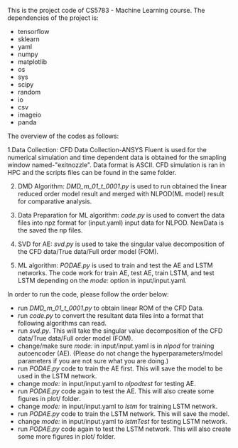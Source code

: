 This is the project code of CS5783 - Machine Learning course. The dependencies of the project is:

* tensorflow
* sklearn
* yaml
* numpy
* matplotlib
* os
* sys
* scipy
* random
* io
* csv
* imageio
* panda

The overview of the codes as follows:

1.Data Collection:
CFD Data Collection-ANSYS Fluent is used for the numerical simulation and time dependent data is obtained for the smapling window named-"exitnozzle". Data format is ASCII. 
CFD simulation is ran in HPC and the scripts files can be found in the same folder. 

2. DMD Algorithm:
_DMD_m_01_t_0001.py_ is used to run obtained the linear reduced order model result and merged with NLPOD(ML model) result for comparative analysis.

3. Data Preparation for ML algorithm:
_code.py_ is used to convert the data files into npz format for (input.yaml) input data for NLPOD. NewData is the saved the np files.

4. SVD for AE:
_svd.py_ is used to take the singular value decomposition of the CFD data/True data/Full order model (FOM).

5. ML algorithm:
_PODAE.py_ is used to train and test the AE and LSTM networks. The code work for train AE, test AE, train LSTM, and test LSTM depending on the _mode:_ option in input/input.yaml.


In order to run the code, please follow the order below:

* run _DMD_m_01_t_0001.py_ to obtain linear ROM of the CFD Data.
* run _code.py_ to convert the resultant data files into a format that following algorithms can read.
* run _svd.py_. This will take the singular value decomposition of the CFD data/True data/Full order model (FOM).
* change/make sure _mode:_ in input/input.yaml is in *nlpod* for training autoencoder (AE). (Please do not change the hyperparameters/model parameters if you are not sure what you are doing.)
* run _PODAE.py_ code to train the AE first. This will save the model to be used in the LSTM network.
* change _mode:_ in input/input.yaml to *nlpodtest* for testing AE.
* run _PODAE.py_ code again to test the AE. This will also create some figures in plot/ folder.
* change _mode:_ in input/input.yaml to *lstm* for training LSTM network.
* run _PODAE.py_ code to train the LSTM network. This will save the model.
* change _mode:_ in input/input.yaml to *lstmTest* for testing LSTM network.
* run _PODAE.py_ code again to test the LSTM network. This will also create some more figures in plot/ folder.
